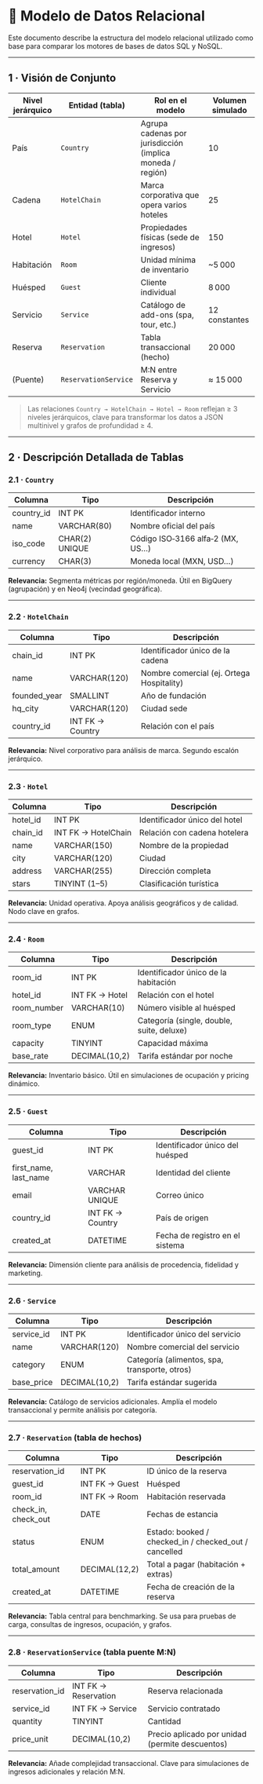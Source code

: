 # 🧱 Modelo de Datos Relacional

Este documento describe la estructura del modelo relacional utilizado como base para comparar los motores de bases de datos SQL y NoSQL.

---

## 1 · Visión de Conjunto

| Nivel jerárquico | Entidad (tabla)       | Rol en el modelo                                                | Volumen simulado |
|------------------|------------------------|------------------------------------------------------------------|------------------|
| País             | `Country`              | Agrupa cadenas por jurisdicción (implica moneda / región)        | 10               |
| Cadena           | `HotelChain`           | Marca corporativa que opera varios hoteles                       | 25               |
| Hotel            | `Hotel`                | Propiedades físicas (sede de ingresos)                           | 150              |
| Habitación       | `Room`                 | Unidad mínima de inventario                                      | ~5 000           |
| Huésped          | `Guest`                | Cliente individual                                               | 8 000            |
| Servicio         | `Service`              | Catálogo de add-ons (spa, tour, etc.)                            | 12 constantes    |
| Reserva          | `Reservation`          | Tabla transaccional (hecho)                                      | 20 000           |
| (Puente)         | `ReservationService`   | M:N entre Reserva y Servicio                                     | ≈ 15 000         |

> Las relaciones `Country → HotelChain → Hotel → Room` reflejan ≥ 3 niveles jerárquicos, clave para transformar los datos a JSON multinivel y grafos de profundidad ≥ 4.

---

## 2 · Descripción Detallada de Tablas

### 2.1 · `Country`

| Columna     | Tipo          | Descripción                                          |
|-------------|---------------|------------------------------------------------------|
| country_id  | INT PK        | Identificador interno                                |
| name        | VARCHAR(80)   | Nombre oficial del país                              |
| iso_code    | CHAR(2) UNIQUE| Código ISO‑3166 alfa‑2 (MX, US…)                     |
| currency    | CHAR(3)       | Moneda local (MXN, USD…)                             |

**Relevancia:** Segmenta métricas por región/moneda. Útil en BigQuery (agrupación) y en Neo4j (vecindad geográfica).

---

### 2.2 · `HotelChain`

| Columna     | Tipo          | Descripción                                          |
|-------------|---------------|------------------------------------------------------|
| chain_id    | INT PK        | Identificador único de la cadena                     |
| name        | VARCHAR(120)  | Nombre comercial (ej. Ortega Hospitality)            |
| founded_year| SMALLINT      | Año de fundación                                     |
| hq_city     | VARCHAR(120)  | Ciudad sede                                          |
| country_id  | INT FK → Country | Relación con el país                            |

**Relevancia:** Nivel corporativo para análisis de marca. Segundo escalón jerárquico.

---

### 2.3 · `Hotel`

| Columna     | Tipo          | Descripción                                          |
|-------------|---------------|------------------------------------------------------|
| hotel_id    | INT PK        | Identificador único del hotel                        |
| chain_id    | INT FK → HotelChain | Relación con cadena hotelera                  |
| name        | VARCHAR(150)  | Nombre de la propiedad                               |
| city        | VARCHAR(120)  | Ciudad                                               |
| address     | VARCHAR(255)  | Dirección completa                                   |
| stars       | TINYINT (1–5) | Clasificación turística                              |

**Relevancia:** Unidad operativa. Apoya análisis geográficos y de calidad. Nodo clave en grafos.

---

### 2.4 · `Room`

| Columna     | Tipo              | Descripción                                      |
|-------------|-------------------|--------------------------------------------------|
| room_id     | INT PK            | Identificador único de la habitación             |
| hotel_id    | INT FK → Hotel    | Relación con el hotel                            |
| room_number | VARCHAR(10)       | Número visible al huésped                        |
| room_type   | ENUM              | Categoría (single, double, suite, deluxe)        |
| capacity    | TINYINT           | Capacidad máxima                                 |
| base_rate   | DECIMAL(10,2)     | Tarifa estándar por noche                        |

**Relevancia:** Inventario básico. Útil en simulaciones de ocupación y pricing dinámico.

---

### 2.5 · `Guest`

| Columna     | Tipo              | Descripción                                      |
|-------------|-------------------|--------------------------------------------------|
| guest_id    | INT PK            | Identificador único del huésped                  |
| first_name, last_name | VARCHAR | Identidad del cliente                            |
| email       | VARCHAR UNIQUE    | Correo único                                     |
| country_id  | INT FK → Country  | País de origen                                   |
| created_at  | DATETIME          | Fecha de registro en el sistema                  |

**Relevancia:** Dimensión cliente para análisis de procedencia, fidelidad y marketing.

---

### 2.6 · `Service`

| Columna     | Tipo              | Descripción                                      |
|-------------|-------------------|--------------------------------------------------|
| service_id  | INT PK            | Identificador único del servicio                 |
| name        | VARCHAR(120)      | Nombre comercial del servicio                    |
| category    | ENUM              | Categoría (alimentos, spa, transporte, otros)    |
| base_price  | DECIMAL(10,2)     | Tarifa estándar sugerida                         |

**Relevancia:** Catálogo de servicios adicionales. Amplía el modelo transaccional y permite análisis por categoría.

---

### 2.7 · `Reservation` (tabla de hechos)

| Columna      | Tipo                  | Descripción                                    |
|--------------|-----------------------|------------------------------------------------|
| reservation_id | INT PK              | ID único de la reserva                         |
| guest_id     | INT FK → Guest        | Huésped                                        |
| room_id      | INT FK → Room         | Habitación reservada                           |
| check_in, check_out | DATE           | Fechas de estancia                             |
| status       | ENUM                  | Estado: booked / checked_in / checked_out / cancelled |
| total_amount | DECIMAL(12,2)         | Total a pagar (habitación + extras)            |
| created_at   | DATETIME              | Fecha de creación de la reserva                |

**Relevancia:** Tabla central para benchmarking. Se usa para pruebas de carga, consultas de ingresos, ocupación, y grafos.

---

### 2.8 · `ReservationService` (tabla puente M:N)

| Columna      | Tipo                      | Descripción                                 |
|--------------|---------------------------|---------------------------------------------|
| reservation_id | INT FK → Reservation     | Reserva relacionada                         |
| service_id   | INT FK → Service           | Servicio contratado                          |
| quantity     | TINYINT                    | Cantidad                                     |
| price_unit   | DECIMAL(10,2)              | Precio aplicado por unidad (permite descuentos) |

**Relevancia:** Añade complejidad transaccional. Clave para simulaciones de ingresos adicionales y relación M:N.

